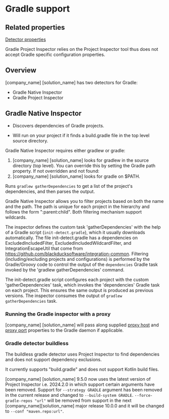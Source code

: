 # Gradle support

## Related properties

[Detector properties](../properties/detectors/gradle.md)

<note type="Note">Gradle Project Inspector relies on the Project Inspector tool thus does not accept Gradle specific configuration properties.
</note>

## Overview

[company_name] [solution_name] has two detectors for Gradle:

* Gradle Native Inspector
* Gradle Project Inspector

## Gradle Native Inspector

* Discovers dependencies of Gradle projects.

* Will run on your project if it finds a build.gradle file in the top level source directory.

Gradle Native Inspector requires either gradlew or gradle:

1. [company_name] [solution_name] looks for gradlew in the source directory (top level). You can override this by setting the Gradle path property. If not overridden and not found:
1. [company_name] [solution_name] looks for gradle on $PATH.

Runs `gradlew gatherDependencies` to get a list of the project's dependencies, and then parses the output.

Gradle Native Inspector allows you to filter projects based on both the name and the path. The path is unique for each project in the hierarchy and follows the form ":parent:child". Both filtering mechanism support wildcards.

The inspector defines the custom task 'gatherDependencies' with the help of a Gradle script (`init-detect.gradle`), which it usually downloads automatically. The file init-detect.gradle has a dependencies on ExcludedIncludedFilter,
ExcludedIncludedWildcardFilter, and IntegrationEscapeUtil that come from https://github.com/blackducksoftware/integration-common. Filtering (including/excluding projects and configurations) is performed by the Gradle/Groovy code to control
the output of the `dependencies` Gradle task invoked by the 'gradlew gatherDependencies' command.

The init-detect.gradle script configures each project with the custom 'gatherDependencies' task, which invokes the 'dependencies' Gradle task on each project. This ensures the same output is produced as previous versions. The inspector consumes the output of `gradlew gatherDependencies` task.

### Running the Gradle inspector with a proxy

[company_name] [solution_name] will pass along supplied [proxy host](../properties/configuration/proxy.md#proxy-host-advanced) and [proxy port](../properties/configuration/proxy.md#proxy-port-advanced) properties to the Gradle daemon if applicable.

### Gradle detector buildless

The buildless gradle detector uses Project Inspector to find dependencies and does not support dependency exclusions.

It currently supports "build.gradle" and does not support Kotlin build files.

[company_name] [solution_name] 9.5.0 now uses the latest version of Project Inspector i.e. 2024.2.0 in which support certain arguments have been removed. 
Support for `--strategy GRADLE` argument has been removed in the current release and changed to `--build-system GRADLE`. 
`--force-gradle-repos "url"` will be removed from support in the next [company_name][solution_name] major release 10.0.0 and it will be changed to `--conf "maven.repo:url"`.
